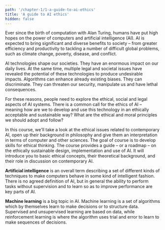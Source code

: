 ```yaml
---
path: '/chapter-1/1-a-guide-to-ai-ethics'
title: 'A guide to AI ethics'
hidden: false
---
```


<hero-icon heroIcon='chap1'/>


<title title='1) A guide to AI ethics'> </title>

<styled-text>

Ever since the birth of computation with Alan Turing, humans have put high hopes on the power of computers and artificial intelligence (AI). AI is expected to bring significant and diverse benefits to society – from greater efficiency and productivity to tackling a number of difficult global problems, such as climate change, poverty, disease, and conflict.

AI technologies shape our societies. They have an enormous impact on our daily lives.  At the same time, multiple legal and societal issues have revealed the potential of these technologies to produce undesirable impacts. Algorithms can enhance already existing biases. They can discriminate. They can threaten our security, manipulate us and have lethal consequences.

For these reasons, people need to explore the ethical, social and legal aspects of AI systems. There is a common call for the ethics of AI – meaning how are we to develop and use this technology in an ethically acceptable and sustainable way? What are the ethical and moral principles we should adopt and follow?

In this course, we'll take a look at the ethical issues related to contemporary AI, open up their background in philosophy and give them an interpretation in terms of computer and other sciences. The goal of course is to develop  skills for ethical thinking. The course provides a guide – or  a roadmap – on the ethically sustainable design, implementation and use of AI. It will introduce you to basic ethical concepts, their theoretical background, and their role in discussion on contemporary AI.

</styled-text>


<text-box icon="techIcon" background="rgba(246, 235, 232, 0.5)" name="A guide to AI ethics">

**Artificial intelligence** is an overall term describing a set of different kinds of techniques to make computers behave in some kind of intelligent fashion. There is no agreed definition of AI, but in general the ability to perform tasks without supervision and to learn so as to improve performance are key parts of AI.

**Machine learning** is a big topic in AI. Machine learning is a set of algorithms which by themselves learn to make decisions or to structure data. Supervised and unsupervised learning are based on data, while reinforcement learning is where the algorithm uses trial and error to learn to make sequences of decisions.

</text-box>
